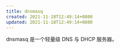 ```yaml
---
title: dnsmasq
created: 2021-11-18T12:49:14+0800
updated: 2021-11-18T12:49:14+0800
---
```



dnsmasq 是一个轻量级 DNS 与 DHCP 服务器。
